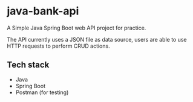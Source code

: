# java-bank-api
A Simple Java Spring Boot web API project for practice.  

The API currently uses a JSON file as data source, users are able to use HTTP requests to perform CRUD actions.

## Tech stack
- Java
- Spring Boot
- Postman (for testing)
